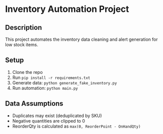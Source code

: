 # Inventory Automation Project

## Description
This project automates the inventory data cleaning and alert generation for low stock items.

## Setup
1. Clone the repo
2. Run `pip install -r requirements.txt`
3. Generate data: `python generate_fake_inventory.py`
4. Run automation: `python main.py`

## Data Assumptions
- Duplicates may exist (deduplicated by SKU)
- Negative quantities are clipped to 0
- ReorderQty is calculated as `max(0, ReorderPoint - OnHandQty)`
